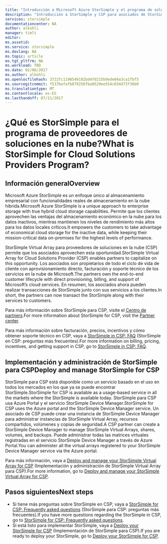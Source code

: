 ```yaml
---
title: "Introducción a Microsoft Azure StorSimple y el programa de soluciones en la nube | Microsoft Docs"
description: "Introducción a StorSimple y CSP para asociados de StorSimple."
services: storsimple
documentationcenter: NA
author: alkohli
manager: timlt
editor: 
ms.assetid: 
ms.service: storsimple
ms.devlang: NA
ms.topic: article
ms.tgt_pltfrm: NA
ms.workload: TBD
ms.date: 02/08/2017
ms.author: alkohli
ms.openlocfilehash: 3722fc1198549102bd4fd215b9ede04a3ca1fbf5
ms.sourcegitcommit: f537befafb079256fba0529ee554c034d73f36b0
ms.translationtype: MT
ms.contentlocale: es-ES
ms.lasthandoff: 07/11/2017
---
```

# <a name="what-is-storsimple-for-cloud-solutions-providers-program"></a><span data-ttu-id="1f391-103">¿Qué es StorSimple para el programa de proveedores de soluciones en la nube?</span><span class="sxs-lookup"><span data-stu-id="1f391-103">What is StorSimple for Cloud Solutions Providers Program?</span></span>


## <a name="overview"></a><span data-ttu-id="1f391-104">Información general</span><span class="sxs-lookup"><span data-stu-id="1f391-104">Overview</span></span>

<span data-ttu-id="1f391-105">Microsoft Azure StorSimple es un enfoque único al almacenamiento empresarial con funcionalidades reales de almacenamiento en la nube híbrida.</span><span class="sxs-lookup"><span data-stu-id="1f391-105">Microsoft Azure StorSimple is a unique approach to enterprise storage with true hybrid cloud storage capabilities.</span></span> <span data-ttu-id="1f391-106">Permite que los clientes aprovechen las ventajas del almacenamiento económico en la nube para los datos inactivos, mientras mantienen los niveles de rendimiento más altos para los datos locales críticos.</span><span class="sxs-lookup"><span data-stu-id="1f391-106">It empowers the customers to take advantage of economical cloud storage for the inactive data, while keeping their mission-critical data on-premises for the highest levels of performance.</span></span> 

<span data-ttu-id="1f391-107">StorSimple Virtual Array para proveedores de soluciones en la nube (CSP) permite que los asociados aprovechen esta oportunidad.</span><span class="sxs-lookup"><span data-stu-id="1f391-107">StorSimple Virtual Array for Cloud Solutions Provider (CSP) enables partners to capitalize on this opportunity.</span></span> <span data-ttu-id="1f391-108">Los asociados son propietarios de todo el ciclo de vida de cliente con aprovisionamiento directo, facturación y soporte técnico de los servicios en la nube de Microsoft.</span><span class="sxs-lookup"><span data-stu-id="1f391-108">The partners own the end-to-end customer lifecycle with direct provisioning, billing, and support of Microsoft’s cloud services.</span></span> <span data-ttu-id="1f391-109">En resumen, los asociados ahora pueden realizar transacciones de StorSimple junto con sus servicios a los clientes.</span><span class="sxs-lookup"><span data-stu-id="1f391-109">In short, the partners can now transact the StorSimple along with their services to customers.</span></span>

<span data-ttu-id="1f391-110">Para más información sobre StorSimple para CSP, visite el [Centro de partners](http://partnercenter.microsoft.com/).</span><span class="sxs-lookup"><span data-stu-id="1f391-110">For more information about StorSimple for CSP, visit the [Partner center](http://partnercenter.microsoft.com/).</span></span>

<span data-ttu-id="1f391-111">Para más información sobre facturación, precios, incentivos y cómo obtener soporte técnico en CSP, vaya a [StorSimple in CSP: FAQ](storsimple-partner-csp-faq.md) (StorSimple en CSP: preguntas más frecuentes).</span><span class="sxs-lookup"><span data-stu-id="1f391-111">For more information on billing, pricing, incentives, and getting support in CSP, go to [StorSimple in CSP: FAQ](storsimple-partner-csp-faq.md).</span></span> 

## <a name="deploy-and-manage-storsimple-for-csp"></a><span data-ttu-id="1f391-112">Implementación y administración de StorSimple para CSP</span><span class="sxs-lookup"><span data-stu-id="1f391-112">Deploy and manage StorSimple for CSP</span></span>

<span data-ttu-id="1f391-113">StorSimple para CSP está disponible como un servicio basado en el uso en todos los mercados en los que ya se puede encontrar StorSimple.</span><span class="sxs-lookup"><span data-stu-id="1f391-113">StorSimple for CSP is available as a usage-based service in all the markets where the StorSimple is available today.</span></span> <span data-ttu-id="1f391-114">StorSimple para CSP usa Azure Portal y el servicio StorSimple Device Manager.</span><span class="sxs-lookup"><span data-stu-id="1f391-114">StorSimple for CSP uses the Azure portal and the StorSimple Device Manager service.</span></span> <span data-ttu-id="1f391-115">Un asociado de CSP puede crear una instancia de StorSimple Device Manager para administrar instancias de StorSimple Virtual Array, recursos compartidos, volúmenes y copias de seguridad.</span><span class="sxs-lookup"><span data-stu-id="1f391-115">A CSP partner can create a StorSimple Device Manager to manage StorSimple Virtual Arrays, shares, volumes, and backups.</span></span> <span data-ttu-id="1f391-116">Puede administrar todas las matrices virtuales registradas en el servicio StorSimple Device Manager a través de Azure Portal.</span><span class="sxs-lookup"><span data-stu-id="1f391-116">You can administer all the virtual arrays registered to your StorSimple Device Manager service via the Azure portal.</span></span>

<span data-ttu-id="1f391-117">Para más información, vaya a [Deploy and manage your StorSimple Virtual Array for CSP](storsimple-partner-csp-deploy.md) (Implementación y administración de StorSimple Virtual Array para CSP).</span><span class="sxs-lookup"><span data-stu-id="1f391-117">For more information, go to [Deploy and manage your StorSimple Virtual Array for CSP](storsimple-partner-csp-deploy.md).</span></span>

## <a name="next-steps"></a><span data-ttu-id="1f391-118">Pasos siguientes</span><span class="sxs-lookup"><span data-stu-id="1f391-118">Next steps</span></span>

- <span data-ttu-id="1f391-119">Si tiene más preguntas sobre StorSimple en CSP, vaya a [StorSimple for CSP: Frequently asked questions](storsimple-partner-csp-faq.md) (StorSimple para CSP: preguntas más frecuentes).</span><span class="sxs-lookup"><span data-stu-id="1f391-119">If you have more questions regarding the StorSimple in CSP, go to [StorSimple for CSP: Frequently asked questions](storsimple-partner-csp-faq.md).</span></span>
- <span data-ttu-id="1f391-120">Si está listo para implementar StorSimple, vaya a [Deploy your StorSimple for CSP](storsimple-partner-csp-deploy.md) (Implementación de StorSimple para CSP).</span><span class="sxs-lookup"><span data-stu-id="1f391-120">If you are ready to deploy your StorSimple, go to [Deploy your StorSimple for CSP](storsimple-partner-csp-deploy.md).</span></span>
